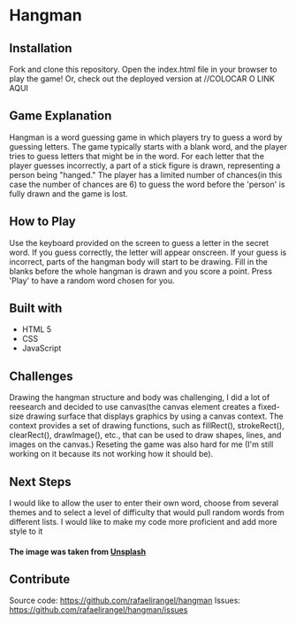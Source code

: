 # Hangman

## Installation
Fork and clone this repository. Open the index.html file in your browser to play the game!
Or, check out the deployed version at //COLOCAR O LINK AQUI

## Game Explanation
Hangman is a word guessing game in which players try to guess a word by guessing letters. The game typically starts with a blank word, and the player tries to guess letters that might be in the word. For each letter that the player guesses incorrectly, a part of a stick figure is drawn, representing a person being "hanged." The player has a limited number of chances(in this case the number of chances are 6) to guess the word before the 'person' is fully drawn and the game is lost.

## How to Play
Use the keyboard provided on the screen to guess a letter in the secret word. If you guess correctly, the letter will appear onscreen. If your guess is incorrect, parts of the hangman body will start to be drawing. Fill in the blanks before the whole hangman is drawn and you score a point.
Press 'Play' to have a random word chosen for you.

## Built with
+ HTML 5
+ CSS
+ JavaScript

## Challenges
Drawing the hangman structure and body was challenging, I did a lot of reesearch and decided to use canvas(the canvas element creates a fixed-size drawing surface that displays graphics by using a canvas context. The context provides a set of drawing functions, such as fillRect(), strokeRect(), clearRect(), drawImage(), etc., that can be used to draw shapes, lines, and images on the canvas.)
Reseting the game was also hard for me (I'm still working on it because its not working how it should be).

## Next Steps
I would like to allow the user to enter their own word, choose from several themes and to select a level of difficulty that would pull random words from different lists.
I would like to make my code more proficient and add more style to it

#### The image was taken from [Unsplash](https://unsplash.com/)


## Contribute
Source code: https://github.com/rafaelirangel/hangman
Issues: https://github.com/rafaelirangel/hangman/issues
